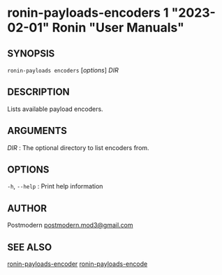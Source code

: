 # ronin-payloads-encoders 1 "2023-02-01" Ronin "User Manuals"

## SYNOPSIS

`ronin-payloads encoders` [*options*] *DIR*

## DESCRIPTION

Lists available payload encoders.

## ARGUMENTS

*DIR*
: The optional directory to list encoders from.

## OPTIONS

`-h`, `--help`
: Print help information

## AUTHOR

Postmodern <postmodern.mod3@gmail.com>

## SEE ALSO

[ronin-payloads-encoder](ronin-payloads-encoder.1.md) [ronin-payloads-encode](ronin-payloads-encode.1.md)